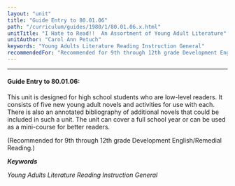 ```yaml
---
layout: "unit"
title: "Guide Entry to 80.01.06"
path: "/curriculum/guides/1980/1/80.01.06.x.html"
unitTitle: "I Hate to Read!!  An Assortment of Young Adult Literature"
unitAuthor: "Carol Ann Petuch"
keywords: "Young Adults Literature Reading Instruction General"
recommendedFor: "Recommended for 9th through 12th grade Development English/Remedial Reading."
---
```

<body>
<hr/>
<h4>
Guide Entry to 80.01.06:
</h4>
This unit is designed for high school students who are low-level readers.  It consists of five new young adult novels and activities for use with each.  There is also an annotated bibliography of additional novels that could be included in such a unit.  The unit can cover a full school year or can be used as a mini-course for better readers.
<p>
(Recommended for 9th through 12th grade Development English/Remedial Reading.)
</p>
<p>
<b>
<i>
Keywords
</i>
</b>
<br/>
</p>
<p>
<i>
Young Adults Literature Reading Instruction General
</i>
</p>
</body>